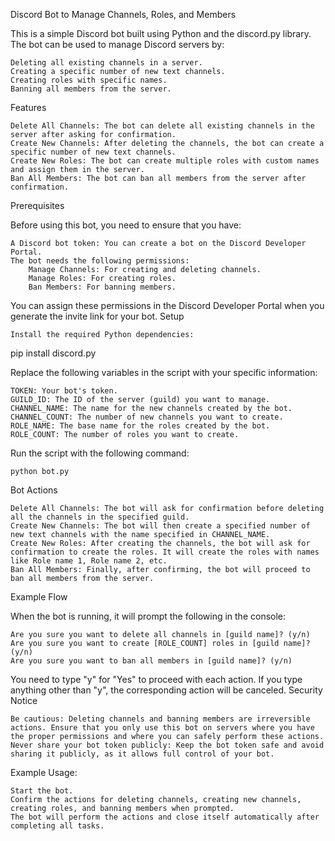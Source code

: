 Discord Bot to Manage Channels, Roles, and Members

This is a simple Discord bot built using Python and the discord.py library. The bot can be used to manage Discord servers by:

    Deleting all existing channels in a server.
    Creating a specific number of new text channels.
    Creating roles with specific names.
    Banning all members from the server.

Features

    Delete All Channels: The bot can delete all existing channels in the server after asking for confirmation.
    Create New Channels: After deleting the channels, the bot can create a specific number of new text channels.
    Create New Roles: The bot can create multiple roles with custom names and assign them in the server.
    Ban All Members: The bot can ban all members from the server after confirmation.

Prerequisites

Before using this bot, you need to ensure that you have:

    A Discord bot token: You can create a bot on the Discord Developer Portal.
    The bot needs the following permissions:
        Manage Channels: For creating and deleting channels.
        Manage Roles: For creating roles.
        Ban Members: For banning members.

You can assign these permissions in the Discord Developer Portal when you generate the invite link for your bot.
Setup

    Install the required Python dependencies:

pip install discord.py

Replace the following variables in the script with your specific information:

    TOKEN: Your bot's token.
    GUILD_ID: The ID of the server (guild) you want to manage.
    CHANNEL_NAME: The name for the new channels created by the bot.
    CHANNEL_COUNT: The number of new channels you want to create.
    ROLE_NAME: The base name for the roles created by the bot.
    ROLE_COUNT: The number of roles you want to create.

Run the script with the following command:

    python bot.py

Bot Actions

    Delete All Channels: The bot will ask for confirmation before deleting all the channels in the specified guild.
    Create New Channels: The bot will then create a specified number of new text channels with the name specified in CHANNEL_NAME.
    Create New Roles: After creating the channels, the bot will ask for confirmation to create the roles. It will create the roles with names like Role name 1, Role name 2, etc.
    Ban All Members: Finally, after confirming, the bot will proceed to ban all members from the server.

Example Flow

When the bot is running, it will prompt the following in the console:

    Are you sure you want to delete all channels in [guild name]? (y/n)
    Are you sure you want to create [ROLE_COUNT] roles in [guild name]? (y/n)
    Are you sure you want to ban all members in [guild name]? (y/n)

You need to type "y" for "Yes" to proceed with each action. If you type anything other than "y", the corresponding action will be canceled.
Security Notice

    Be cautious: Deleting channels and banning members are irreversible actions. Ensure that you only use this bot on servers where you have the proper permissions and where you can safely perform these actions.
    Never share your bot token publicly: Keep the bot token safe and avoid sharing it publicly, as it allows full control of your bot.

Example Usage:

    Start the bot.
    Confirm the actions for deleting channels, creating new channels, creating roles, and banning members when prompted.
    The bot will perform the actions and close itself automatically after completing all tasks.
